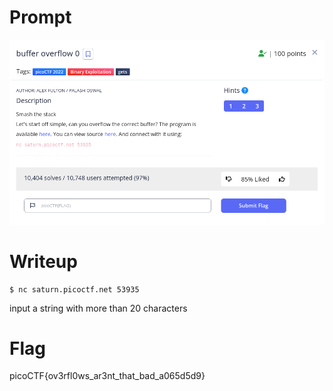 <h1>
  Prompt
</h1>

![alt text](prompt.png)

<h1>
  Writeup
</h1>

```
$ nc saturn.picoctf.net 53935
```
input a string with more than 20 characters

<h1>
  Flag
</h1>
picoCTF{ov3rfl0ws_ar3nt_that_bad_a065d5d9}
